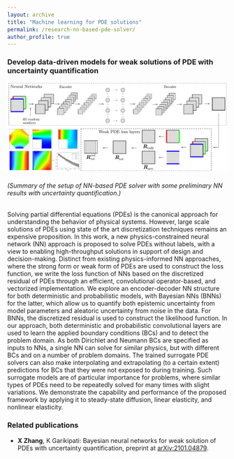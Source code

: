 ```yaml
---
layout: archive
title: "Machine learning for PDE solutions"
permalink: /research-nn-based-pde-solver/
author_profile: true
---
```


### Develop data-driven models for weak solutions of PDE with uncertainty quantification

<p style="text-align:center">
<img src="/images/research/pde/pde-solver.png" alt="" width="800px" > 

<h6>(Summary of the setup of NN-based PDE solver with some preliminary NN results with uncertainty quantification.)</h6>
</p>

Solving partial differential equations (PDEs) is the canonical approach for understanding the behavior of physical systems. However, large scale solutions of PDEs using state of the art discretization techniques remains an expensive proposition. In this work, a new physics-constrained neural network (NN) approach is proposed to solve PDEs without labels, with a view to enabling high-throughput solutions in support of design and decision-making. Distinct from existing physics-informed NN approaches, where the strong form or weak form of PDEs are used to construct the loss function, we write the loss function of NNs based on the discretized residual of PDEs through an efficient, convolutional operator-based, and vectorized implementation. We explore an encoder-decoder NN structure for both deterministic and probabilistic models, with Bayesian NNs (BNNs) for the latter, which allow us to quantify both epistemic uncertainty from model parameters and aleatoric uncertainty from noise in the data. For BNNs, the discretized residual is used to construct the likelihood function. In our approach, both deterministic and probabilistic convolutional layers are used to learn the applied boundary conditions (BCs) and to detect the problem domain. As both Dirichlet and Neumann BCs are specified as inputs to NNs, a single NN can solve for similar physics, but with different BCs and on a number of problem domains. The trained surrogate PDE solvers can also make interpolating and extrapolating (to a certain extent) predictions for BCs that they were not exposed to during training. Such surrogate models are of particular importance for problems, where similar types of PDEs need to be repeatedly solved for many times with slight variations. We demonstrate the capability and performance of the proposed framework by applying it to steady-state diffusion, linear elasticity, and nonlinear elasticity.

### Related publications

* <b>X Zhang</b>, K Garikipati: Bayesian neural networks for weak solution of PDEs with uncertainty quantification, preprint at [arXiv:2101.04879](https://arxiv.org/abs/2101.04879). 
